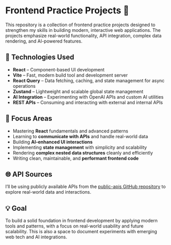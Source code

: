 # Frontend Practice Projects 🚀

This repository is a collection of frontend practice projects designed to strengthen my skills in building modern, interactive web applications. The projects emphasize real-world functionality, API integration, complex data rendering, and AI-powered features.

## 🔧 Technologies Used

- **React** – Component-based UI development
- **Vite** – Fast, modern build tool and development server
- **React Query** – Data fetching, caching, and state management for async operations
- **Zustand** – Lightweight and scalable global state management
- **AI Integration** – Experimenting with OpenAI APIs and custom AI utilities
- **REST APIs** – Consuming and interacting with external and internal APIs

## 🧠 Focus Areas

- Mastering **React** fundamentals and advanced patterns
- Learning to **communicate with APIs** and handle real-world data
- Building **AI-enhanced UI interactions**
- Implementing **state management** with simplicity and scalability
- Rendering **complex nested data structures** cleanly and efficiently
- Writing clean, maintainable, and **performant frontend code**

## 🌐 API Sources

I’ll be using publicly available APIs from the [public-apis GitHub repository](https://github.com/public-apis/public-apis) to explore real-world data and interactions.

## 💡 Goal

To build a solid foundation in frontend development by applying modern tools and patterns, with a focus on real-world usability and future scalability. This is also a space to document experiments with emerging web tech and AI integrations.
